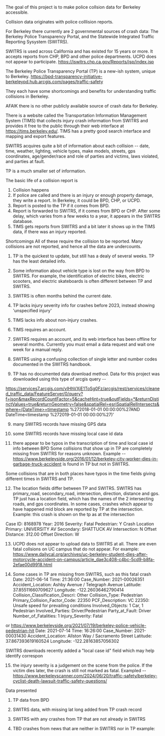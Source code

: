 The goal of this project is to make police collsion data for Berkeley accessible.

Collision data originates with police colllision reports.

For Berkeley there currently are 2 governmental sources of crash data:
The Berkeley Police Transparency Portal, and the Statewide Integrated Traffic Reporting Sysystem (SWITRS).

SWITRS is used across California and has existed for 15 years or more. It accepts reports from CHP, BPD and other police departments.  UCPD does not appear to participate.
https://iswitrs.chp.ca.gov/Reports/jsp/index.jsp

The Berkeley Police Transparency Portal (TP) is a new-ish system, unique to Berkeley.
https://bpd-transparency-initiative-berkeleypd.hub.arcgis.com/pages/traffic-safety

They each have some shortcomings and benefits for understanding traffic collisions in Berkeley.

AFAIK there is no other publicly available source of crash data for Berkeley.

There is a website called the Transportation Information Management System (TIMS) that collects injury crash information from SWITRS and provides it free to the public through their web interface at https://tims.berkeley.edu/. TIMS has a pretty good search interface and mapping and export features.

SWITRS acquires quite a bit of information about each collision -- date, time, weather, lighting, vehicle types, make models, streets, gps coordinates, age/gender/race and role of parties and victims, laws violated, and parties at fault.

TP is a much smaller set of information.

The basic life of a collision report is 
1) Collision happens
2) If police are called and there is an injury or enough property damage, they write a report. In Berkeley, it could be BPD, CHP, or UCPD. 
3) Report is posted to the TP if it comes from BPD.
4) Report is forwarded to SWITRS, if it comes from BPD or CHP.  After some delay, which varies from a few weeks to a year, it appears in the SWITRS database.
5) TIMS gets reports from SWITRS and a bit later it shows up in the TIMS data, if there was an injury reported.

Shortcomings
All of these require the collision to be reported. Many collisions are not reported, and hence all the data are undercounts.

1) TP is the quickest to update, but still has a dealy of several weeks. TP has the least detailed info.

2) Some information about vehicle type is lost on the way from BPD to SWITRS. For example, the identification of electric bikes, electric scooters, and electric skateboards is often different between TP and SWITRS.

3) SWITRS is often months behind the current date.

4) TP lacks injury severity info for crashes before 2023, instead showing 'unspecified injury'

5) TIMS lacks info about non-injury crashes.

6) TIMS requires an account.

7) SWITRS requires an account, and its web interface has been offline for several months.  Currently you must email a data request and wait one week for a manual reply. 

8) SWITRS using a confusing collection of single letter and number codes documented in the SWITRS handbook.  

8) TP has no documented data download method.  Data for this project was downloaded using this type of arcgis query -- 

https://services7.arcgis.com/vIHhVXjE1ToSg0Fz/arcgis/rest/services/cleaned_traffic_data/FeatureServer/0/query?f=json&maxRecordCountFactor=5&cacheHint=true&outFields=*&returnDistinctValues=true&returnGeometry=false&spatialRel=esriSpatialRelIntersects&where=(DateTime>=timestamp %272018-01-01 00:00:00%27AND DateTime<timestamp %272019-01-01 00:00:00%27)'

9) many SWITRS records have missing GPS data

10) some SWITRS records have missing local case id data

11) there appear to be typos in the transcription of time and local case id info between BPD
Some collisions that show up in TP are completely missing from SWITRS for reasons unknown.
Example -- https://www.berkeleyside.org/2016/01/12/berkeley-city-worker-dies-in-garbage-truck-accident is found in TP but not in SWITRS.

Some collisions that are in both places have typos in the time fields giving different times in SWITRS and TP.

12) The location fields differ between TP and SWITRS. SWITRS has primary_road, secondary_road, intersection, direction, distance and gps.  TP just has a location field, which has the names of the 2 intersecting roads, and gps coordinates.  In some cases, crashes which appear to have happened mid block are reported by TP at the intersection.  Example: this crash is shown on the tp as at the intersection

Case ID: 8168978
Year: 2016
Severity: Fatal
Pedestrian: Y
Crash Location
Primary: UNIVERSITY AV
Secondary: SHATTUCK AV
Intersection: N
Offset Distance: 312.00
Offset Direction: W

13) UCPD does not appear to upload data to SWITRS at all.  There are even fatal collsions on UC campus that do not appear.  For example:
https://www.dailycal.org/archives/uc-berkeley-student-dies-after-motorcycle-accident-on-campus/article_dae3c408-c4bc-5cd9-b8fa-2efae00d9918.html


14) Some cases in TP are missing from SWITRS, such as this fatal crash
Date: 2021-06-14
Time: 21:36:00
Case_Number: 2021-00026351
Accident_Location: Ashby Avenue / Telegraph Avenue
Latitude: 37.85511660709627
Longitude: -122.26036462790414
Collision_Classification_Descri: Other
Collision_Type: Pedestrian
Primary_Collision_Factor_Code: 22350
PCF_Description: VC 22350: Unsafe speed for prevailing conditions
Involved_Objects: 1 Car, 1 Pedestrian
Involved_Parties: Driver/Pedestrian
Party_at_Fault: Driver
Number_of_Fatalities: 1
Injury_Severity: Fatal

or 
https://www.berkeleyside.org/2021/07/19/berkeley-police-vehicle-pedestrian-hit
Date: 2021-07-14
Time: 16:26:00
Case_Number: 2021-00031430
Accident_Location: Allston Way / Sacramento Street
Latitude: 37.867393619160524
Longitude: -122.28163857056302

SWITRS downloads recently added a "local case id" field which may help identify correspon

15) the injury severity is a judgement on the scene from the police.  If the victim dies later, the crash is still not marked as fatal.  Exampled -- https://www.berkeleyscanner.com/2024/06/20/traffic-safety/berkeley-cyclist-death-lawsuit-traffic-safety-questions/

Data presented
1) TP data from BPD

2) SWITRS data, with missing lat long added from TP crash record

3) SWITRS with any crashes from TP that are not already in SWITRS

4) TBD crashes from news that are neither in SWITRS nor in TP
example:


